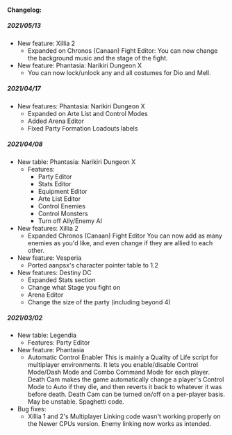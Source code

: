 
  
  
#### Changelog:

##### 2021/05/13
-	New feature: Xillia 2
	-	Expanded on Chronos (Canaan) Fight Editor: You can now change the background music and the stage of the fight.
-	New feature: Phantasia: Narikiri Dungeon X
	- You can now lock/unlock any and all costumes for Dio and Mell.

##### 2021/04/17
 - New features: Phantasia: Narikiri Dungeon X
	 - Expanded on Arte List and Control Modes
	 - Added Arena Editor
	 - Fixed Party Formation Loadouts labels
##### 2021/04/08
- New table: Phantasia: Narikiri Dungeon X
	- Features:
		- Party Editor
		- Stats Editor
		- Equipment Editor
		- Arte List Editor
		- Control Enemies
		- Control Monsters
		- Turn off Ally/Enemy AI
- New features: Xillia 2
	-  Expanded Chronos (Canaan) Fight Editor
		You can now add as many enemies as you'd like, and even change if they are allied to each other.
- New feature: Vesperia
	- Ported aanpsx's character pointer table to 1.2
- New features: Destiny DC
	- Expanded Stats section
	- Change what Stage you fight on
	- Arena Editor
	- Change the size of the party (including beyond 4)

##### 2021/03/02

- New table: Legendia 
   - Features: Party Editor
 - New feature: Phantasia
	 - Automatic Control Enabler
		This is mainly a Quality of Life script for multiplayer environments. It lets you enable/disable Control Mode/Dash Mode and Combo Command Mode for each player. Death Cam makes the game automatically change a player's Control Mode to Auto if they die, and then reverts it back to whatever it was before death. Death Cam can be turned on/off on a per-player basis. May be unstable. Spaghetti code.
- Bug fixes:
	 - Xillia 1 and 2's Multiplayer Linking code wasn't working properly on the Newer CPUs version. Enemy linking now works as intended.